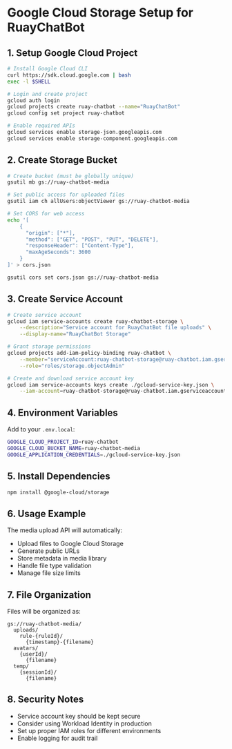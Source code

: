 # Google Cloud Storage Setup for RuayChatBot

## 1. Setup Google Cloud Project

```bash
# Install Google Cloud CLI
curl https://sdk.cloud.google.com | bash
exec -l $SHELL

# Login and create project
gcloud auth login
gcloud projects create ruay-chatbot --name="RuayChatBot"
gcloud config set project ruay-chatbot

# Enable required APIs
gcloud services enable storage-json.googleapis.com
gcloud services enable storage-component.googleapis.com
```

## 2. Create Storage Bucket

```bash
# Create bucket (must be globally unique)
gsutil mb gs://ruay-chatbot-media

# Set public access for uploaded files
gsutil iam ch allUsers:objectViewer gs://ruay-chatbot-media

# Set CORS for web access
echo '[
    {
      "origin": ["*"],
      "method": ["GET", "POST", "PUT", "DELETE"],
      "responseHeader": ["Content-Type"],
      "maxAgeSeconds": 3600
    }
]' > cors.json

gsutil cors set cors.json gs://ruay-chatbot-media
```

## 3. Create Service Account

```bash
# Create service account
gcloud iam service-accounts create ruay-chatbot-storage \
    --description="Service account for RuayChatBot file uploads" \
    --display-name="RuayChatBot Storage"

# Grant storage permissions
gcloud projects add-iam-policy-binding ruay-chatbot \
    --member="serviceAccount:ruay-chatbot-storage@ruay-chatbot.iam.gserviceaccount.com" \
    --role="roles/storage.objectAdmin"

# Create and download service account key
gcloud iam service-accounts keys create ./gcloud-service-key.json \
    --iam-account=ruay-chatbot-storage@ruay-chatbot.iam.gserviceaccount.com
```

## 4. Environment Variables

Add to your `.env.local`:

```bash
GOOGLE_CLOUD_PROJECT_ID=ruay-chatbot
GOOGLE_CLOUD_BUCKET_NAME=ruay-chatbot-media
GOOGLE_APPLICATION_CREDENTIALS=./gcloud-service-key.json
```

## 5. Install Dependencies

```bash
npm install @google-cloud/storage
```

## 6. Usage Example

The media upload API will automatically:
- Upload files to Google Cloud Storage
- Generate public URLs
- Store metadata in media library
- Handle file type validation
- Manage file size limits

## 7. File Organization

Files will be organized as:
```
gs://ruay-chatbot-media/
  uploads/
    rule-{ruleId}/
      {timestamp}-{filename}
  avatars/
    {userId}/
      {filename}
  temp/
    {sessionId}/
      {filename}
```

## 8. Security Notes

- Service account key should be kept secure
- Consider using Workload Identity in production
- Set up proper IAM roles for different environments
- Enable logging for audit trail
